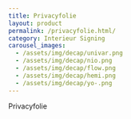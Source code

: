 ```yaml
---
title: Privacyfolie
layout: product
permalink: /privacyfolie.html/
category: Interieur Signing
carousel_images:
  - /assets/img/decap/univar.png
  - /assets/img/decap/nio.png
  - /assets/img/decap/flow.png
  - /assets/img/decap/hemi.png
  - /assets/img/decap/yo-.png
---
```


Privacyfolie
